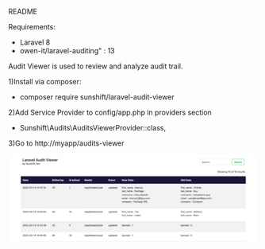 README

Requirements:
  - Laravel 8
  - owen-it/laravel-auditing" : 13

Audit Viewer is used to review and analyze audit trail.

1)Install via composer:
  - composer require sunshift/laravel-audit-viewer

2)Add Service Provider to config/app.php in providers section
  - Sunshift\Audits\AuditsViewerProvider::class,
 
3)Go to http://myapp/audits-viewer

![Image text](https://github.com/Sunshift-Developers/laravel-audit-viewer/blob/main/asset/example.png)
